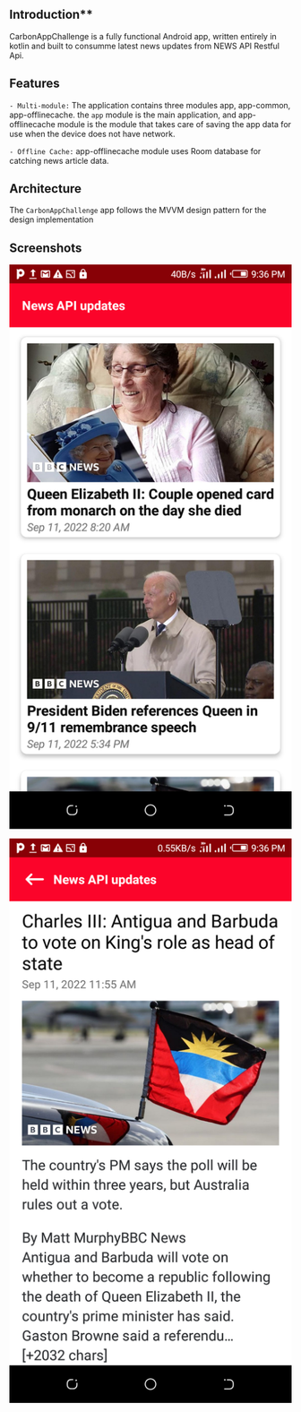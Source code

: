 ## Introduction**
CarbonAppChallenge is a fully functional Android app, written entirely in kotlin and built to consumme latest news updates from NEWS API Restful Api.

## Features

 `- Multi-module:` The application contains three modules app, app-common, app-offlinecache. the `app` module is the main application, and app-offlinecache module is the module that takes care of saving the app data for use when the device does not have network. 

 `- Offline Cache:` app-offlinecache module uses Room database for catching news article data.

## Architecture

 The `CarbonAppChallenge` app follows the MVVM design pattern for the design implementation


## Screenshots

![Screenshot showing For You screen](images/Screenshot_20220911-213635.png "News Article list")

![Screenshot showing For You screen](images/Screenshot_20220911-213653.png "News Article detail")